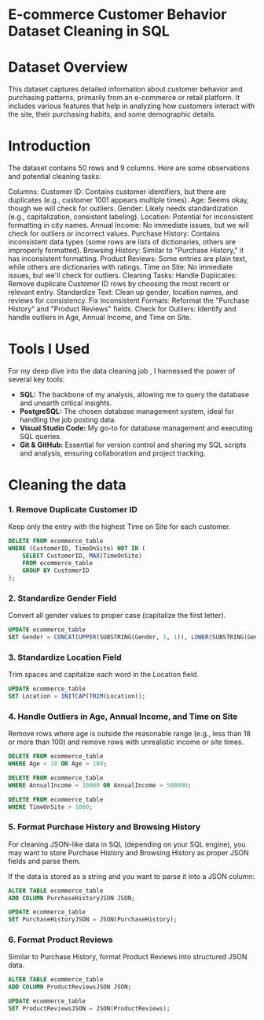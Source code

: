 # E-commerce Customer Behavior Dataset Cleaning in SQL

# Dataset Overview
This dataset captures detailed information about customer behavior and purchasing patterns, primarily from an e-commerce or retail platform. It includes various features that help in analyzing how customers interact with the site, their purchasing habits, and some demographic details. 

# Introduction
The dataset contains 50 rows and 9 columns. Here are some observations and potential cleaning tasks:

Columns:
Customer ID: Contains customer identifiers, but there are duplicates (e.g., customer 1001 appears multiple times).
Age: Seems okay, though we will check for outliers.
Gender: Likely needs standardization (e.g., capitalization, consistent labeling).
Location: Potential for inconsistent formatting in city names.
Annual Income: No immediate issues, but we will check for outliers or incorrect values.
Purchase History: Contains inconsistent data types (some rows are lists of dictionaries, others are improperly formatted).
Browsing History: Similar to "Purchase History," it has inconsistent formatting.
Product Reviews: Some entries are plain text, while others are dictionaries with ratings.
Time on Site: No immediate issues, but we'll check for outliers.
Cleaning Tasks:
Handle Duplicates: Remove duplicate Customer ID rows by choosing the most recent or relevant entry.
Standardize Text: Clean up gender, location names, and reviews for consistency.
Fix Inconsistent Formats: Reformat the "Purchase History" and "Product Reviews" fields.
Check for Outliers: Identify and handle outliers in Age, Annual Income, and Time on Site.
# Tools I Used
For my deep dive into the data cleaning job , I harnessed the power of several key tools:

- **SQL:** The backbone of my analysis, allowing me to query the database and unearth critical insights.
- **PostgreSQL:** The chosen database management system, ideal for handling the job posting data.
- **Visual Studio Code:** My go-to for database management and executing SQL queries.
- **Git & GitHub:** Essential for version control and sharing my SQL scripts and analysis, ensuring collaboration and project tracking.
# Cleaning the data
### 1.  Remove Duplicate Customer ID
Keep only the entry with the highest Time on Site for each customer.
```sql
DELETE FROM ecommerce_table
WHERE (CustomerID, TimeOnSite) NOT IN (
    SELECT CustomerID, MAX(TimeOnSite)
    FROM ecommerce_table
    GROUP BY CustomerID
);
```
### 2. Standardize Gender Field
Convert all gender values to proper case (capitalize the first letter).
```sql
UPDATE ecommerce_table
SET Gender = CONCAT(UPPER(SUBSTRING(Gender, 1, 1)), LOWER(SUBSTRING(Gender, 2)));
```
### 3. Standardize Location Field
Trim spaces and capitalize each word in the Location field.
```sql
UPDATE ecommerce_table
SET Location = INITCAP(TRIM(Location));
```
### 4. Handle Outliers in Age, Annual Income, and Time on Site
Remove rows where age is outside the reasonable range (e.g., less than 18 or more than 100) and remove rows with unrealistic income or site times.
```sql
DELETE FROM ecommerce_table
WHERE Age < 18 OR Age > 100;

DELETE FROM ecommerce_table
WHERE AnnualIncome < 10000 OR AnnualIncome > 500000;

DELETE FROM ecommerce_table
WHERE TimeOnSite > 1000;
```
### 5. Format Purchase History and Browsing History
For cleaning JSON-like data in SQL (depending on your SQL engine), you may want to store Purchase History and Browsing History as proper JSON fields and parse them.

If the data is stored as a string and you want to parse it into a JSON column:
```sql
ALTER TABLE ecommerce_table
ADD COLUMN PurchaseHistoryJSON JSON;

UPDATE ecommerce_table
SET PurchaseHistoryJSON = JSON(PurchaseHistory);
```
### 6. Format Product Reviews
Similar to Purchase History, format Product Reviews into structured JSON data.
```sql
ALTER TABLE ecommerce_table
ADD COLUMN ProductReviewsJSON JSON;

UPDATE ecommerce_table
SET ProductReviewsJSON = JSON(ProductReviews);
```

